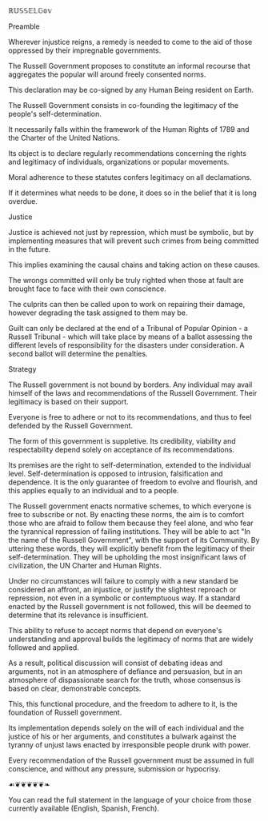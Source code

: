 ℝ𝕌𝕊𝕊𝔼𝕃𝔾𝕠𝕧

Preamble

Wherever injustice reigns, a remedy is needed to come to the aid of those oppressed by their impregnable governments.

The Russell Government proposes to constitute an informal recourse that aggregates the popular will around freely consented norms.

This declaration may be co-signed by any Human Being resident on Earth.

The Russell Government consists in co-founding the legitimacy of the people's self-determination.

It necessarily falls within the framework of the Human Rights of 1789 and the Charter of the United Nations.

Its object is to declare regularly recommendations concerning the rights and legitimacy of individuals, organizations or popular movements.

Moral adherence to these statutes confers legitimacy on all declamations.

If it determines what needs to be done, it does so in the belief that it is long overdue.

Justice

Justice is achieved not just by repression, which must be symbolic, but by implementing measures that will prevent such crimes from being committed in the future.

This implies examining the causal chains and taking action on these causes.

The wrongs committed will only be truly righted when those at fault are brought face to face with their own conscience.

The culprits can then be called upon to work on repairing their damage, however degrading the task assigned to them may be.

Guilt can only be declared at the end of a Tribunal of Popular Opinion - a Russell Tribunal - which will take place by means of a ballot assessing the different levels of responsibility for the disasters under consideration. A second ballot will determine the penalties.

Strategy

The Russell government is not bound by borders. Any individual may avail himself of the laws and recommendations of the Russell Government. Their legitimacy is based on their support.

Everyone is free to adhere or not to its recommendations, and thus to feel defended by the Russell Government.

The form of this government is suppletive. Its credibility, viability and respectability depend solely on acceptance of its recommendations.

Its premises are the right to self-determination, extended to the individual level. Self-determination is opposed to intrusion, falsification and dependence. It is the only guarantee of freedom to evolve and flourish, and this applies equally to an individual and to a people.

The Russell government enacts normative schemes, to which everyone is free to subscribe or not. By enacting these norms, the aim is to comfort those who are afraid to follow them because they feel alone, and who fear the tyrannical repression of failing institutions. They will be able to act "In the name of the Russell Government", with the support of its Community. By uttering these words, they will explicitly benefit from the legitimacy of their self-determination. They will be upholding the most insignificant laws of civilization, the UN Charter and Human Rights.

Under no circumstances will failure to comply with a new standard be considered an affront, an injustice, or justify the slightest reproach or repression, not even in a symbolic or contemptuous way. If a standard enacted by the Russell government is not followed, this will be deemed to determine that its relevance is insufficient.

This ability to refuse to accept norms that depend on everyone's understanding and approval builds the legitimacy of norms that are widely followed and applied.

As a result, political discussion will consist of debating ideas and arguments, not in an atmosphere of defiance and persuasion, but in an atmosphere of dispassionate search for the truth, whose consensus is based on clear, demonstrable concepts.

This, this functional procedure, and the freedom to adhere to it, is the foundation of Russell government.

Its implementation depends solely on the will of each individual and the justice of his or her arguments, and constitutes a bulwark against the tyranny of unjust laws enacted by irresponsible people drunk with power.

Every recommendation of the Russell government must be assumed in full conscience, and without any pressure, submission or hypocrisy.

☙❦❦❦❦❦❧

You can read the full statement in the language of your choice from those currently available (English, Spanish, French).
